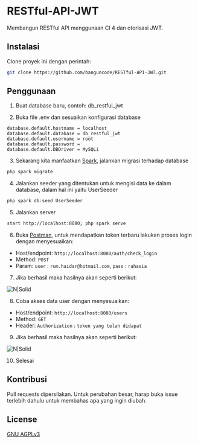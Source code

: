 # RESTful-API-JWT

Membangun RESTful API menggunaan CI 4 dan otorisasi JWT.

## Instalasi

Clone proyek ini dengan perintah:

```bash
git clone https://github.com/banguncode/RESTful-API-JWT.git
```

## Penggunaan

1. Buat database baru, contoh: db_restful_jwt

2. Buka file .env dan sesuaikan konfigurasi database

```env
database.default.hostname = localhost
database.default.database = db_restful_jwt
database.default.username = root
database.default.password = 
database.default.DBDriver = MySQLi
```

3. Sekarang kita manfaatkan [Spark](https://spark.apache.org/), jalankan migrasi terhadap database

```bash
php spark migrate
```

4. Jalankan seeder yang ditentukan untuk mengisi data ke dalam database, dalam hal ini yaitu UserSeeder


```bash
php spark db:seed UserSeeder
```

5. Jalankan server

```bash
start http://localhost:8080; php spark serve
```

6. Buka [Postman](https://www.postman.com/), untuk mendapatkan token terbaru lakukan proses login dengan menyesuaikan:
- Host/endpoint: `http://localhost:8080/auth/check_login`
- Method: `POST`
- Param: `user` : `rum.haidar@hotmail.com`, `pass` : `rahasia`

7. Jika berhasil maka hasilnya akan seperti berikut:

![N|Solid](https://raw.githubusercontent.com/banguncode/RESTful-API-JWT/master/screenshot/GetToken.PNG)

8. Coba akses data user dengan menyesuaikan:
- Host/endpoint: `http://localhost:8080/users`
- Method: `GET`
- Header: `Authorization` : `token yang telah didapat`

9. Jika berhasil maka hasilnya akan seperti berikut:

![N|Solid](https://raw.githubusercontent.com/banguncode/RESTful-API-JWT/master/screenshot/GetUsers.PNG)

10. Selesai

## Kontribusi

Pull requests dipersilakan. Untuk perubahan besar, harap buka issue terlebih dahulu untuk membahas apa yang ingin diubah.

## License
[GNU AGPLv3 ](https://choosealicense.com/licenses/gpl-3.0/)
